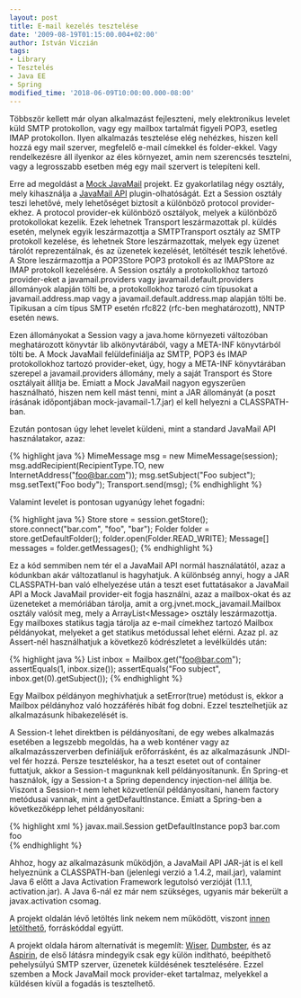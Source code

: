 ```yaml
---
layout: post
title: E-mail kezelés tesztelése
date: '2009-08-19T01:15:00.004+02:00'
author: István Viczián
tags:
- Library
- Tesztelés
- Java EE
- Spring
modified_time: '2018-06-09T10:00:00.000-08:00'
---
```


Többször kellett már olyan alkalmazást fejleszteni, mely elektronikus
levelet küld SMTP protokollon, vagy egy mailbox tartalmát figyeli POP3,
esetleg IMAP protokollon. Ilyen alkalmazás tesztelése elég nehézkes,
hiszen kell hozzá egy mail szerver, megfelelő e-mail címekkel és
folder-ekkel. Vagy rendelkezésre áll ilyenkor az éles környezet, amin
nem szerencsés tesztelni, vagy a legrosszabb esetben még egy mail
szervert is telepíteni kell.

Erre ad megoldást a [Mock JavaMail](https://mock-javamail.dev.java.net/)
projekt. Ez gyakorlatilag négy osztály, mely kihasználja a [JavaMail
API](http://java.sun.com/products/javamail/) plugin-olhatóságát. Ezt a
Session osztály teszi lehetővé, mely lehetőséget biztosít a különböző
protocol provider-ekhez. A protocol provider-ek különböző osztályok,
melyek a különböző protokollokat kezelik. Ezek lehetnek Transport
leszármazottak pl. küldés esetén, melynek egyik leszármazottja a
SMTPTransport osztály az SMTP protokoll kezelése, és lehetnek Store
leszármazottak, melyek egy üzenet tárolót reprezentálnak, és az üzenetek
kezelését, letöltését teszik lehetővé. A Store leszármazottja a
POP3Store POP3 protokoll és az IMAPStore az IMAP protokoll kezelésére. A
Session osztály a protokollokhoz tartozó provider-eket a
javamail.providers vagy javamail.default.providers állományok alapján
tölti be, a protokollokhoz tarozó cím típusokat a javamail.address.map
vagy a javamail.default.address.map alapján tölti be. Tipikusan a cím
típus SMTP esetén rfc822 (rfc-ben meghatározott), NNTP esetén news.

Ezen állományokat a Session vagy a java.home környezeti változóban
meghatározott könyvtár lib alkönyvtárából, vagy a META-INF könyvtárból
tölti be. A Mock JavaMail felüldefiniálja az SMTP, POP3 és IMAP
protokollokhoz tartozó provider-eket, úgy, hogy a META-INF könyvtárában
szerepel a javamail.providers állomány, mely a saját Transport és Store
osztályait állítja be. Emiatt a Mock JavaMail nagyon egyszerűen
használható, hiszen nem kell mást tenni, mint a JAR állományát (a poszt
írásának időpontjában mock-javamail-1.7.jar) el kell helyezni a
CLASSPATH-ban.

Ezután pontosan úgy lehet levelet küldeni, mint a standard JavaMail API
használatakor, azaz:

{% highlight java %}
MimeMessage msg = new MimeMessage(session);
msg.addRecipient(RecipientType.TO, new InternetAddress("foo@bar.com"));
msg.setSubject("Foo subject");
msg.setText("Foo body");
Transport.send(msg);
{% endhighlight %}

Valamint levelet is pontosan ugyanúgy lehet fogadni:

{% highlight java %}
Store store = session.getStore();
store.connect("bar.com", "foo", "bar");
Folder folder = store.getDefaultFolder();
folder.open(Folder.READ_WRITE);
Message[] messages = folder.getMessages();
{% endhighlight %}

Ez a kód semmiben nem tér el a JavaMail API normál használatától, azaz a
kódunkban akár változatlanul is hagyhatjuk. A különbség annyi, hogy a
JAR CLASSPATH-ban való elhelyezése után a teszt eset futtatásakor a
JavaMail API a Mock JavaMail provider-eit fogja használni, azaz a
mailbox-okat és az üzeneteket a memóriában tárolja, amit a
org.jvnet.mock\_javamail.Mailbox osztály valósít meg, mely a
ArrayList&lt;Message&gt; osztály leszármazottja. Egy mailboxes statikus
tagja tárolja az e-mail címekhez tartozó Mailbox példányokat, melyeket a
get statikus metódussal lehet elérni. Azaz pl. az Assert-nél
használhatjuk a következő kódrészletet a levélküldés után:

{% highlight java %}
List inbox = Mailbox.get("foo@bar.com");
assertEquals(1, inbox.size());
assertEquals("Foo subject", inbox.get(0).getSubject());
{% endhighlight %}

Egy Mailbox példányon meghívhatjuk a setError(true) metódust is, ekkor a
Mailbox példányhoz való hozzáférés hibát fog dobni. Ezzel tesztelhetjük
az alkalmazásunk hibakezelését is.

A Session-t lehet direktben is példányosítani, de egy webes alkalmazás
esetében a legszebb megoldás, ha a web konténer vagy az
alkalmazásszerverben definiáljuk erőforrásként, és az alkalmazásunk
JNDI-vel fér hozzá. Persze teszteléskor, ha a teszt esetet out of
container futtatjuk, akkor a Session-t magunknak kell példányosítanunk.
Én Spring-et használok, így a Session-t a Spring dependency
injection-nel állítja be. Viszont a Session-t nem lehet közvetlenül
példányosítani, hanem factory metódusai vannak, mint a
getDefaultInstance. Emiatt a Spring-ben a következőképp lehet
példányosítani:

{% highlight xml %}
<bean id="session" class="org.springframework.beans.factory.config.MethodInvokingFactoryBean">
<property name="targetClass"><value>javax.mail.Session</value></property>
<property name="targetMethod"><value>getDefaultInstance</value></property>
<property name="arguments">
<list>
  <props>
      <prop key="mail.store.protocol">pop3</prop>
   <prop key="mail.smtp.host">bar.com</prop>
      <prop key="mail.smtp.user">foo</prop>      
  </props>
</list>
</property>
</bean>
{% endhighlight %}

Ahhoz, hogy az alkalmazásunk működjön, a JavaMail API JAR-ját is el kell
helyeznünk a CLASSPATH-ban (jelenlegi verzió a 1.4.2, mail.jar),
valamint Java 6 előtt a Java Activation Framework legutolsó verzióját
(1.1.1, activation.jar). A Java 6-nál ez már nem szükséges, ugyanis már
bekerült a javax.activation csomag.

A projekt oldalán lévő letöltés link nekem nem működött, viszont [innen
letölthető](http://download.java.net/maven/2/org/jvnet/mock-javamail/mock-javamail/1.7/),
forráskóddal együtt.

A projekt oldala három alternatívát is megemlít:
[Wiser](http://code.google.com/p/subethasmtp/wiki/Wiser),
[Dumbster](http://quintanasoft.com/dumbster/), és az
[Aspirin](https://aspirin.dev.java.net/), de első látásra mindegyik csak
egy külön indítható, beépíthető pehelysúlyú SMTP szerver, üzenetek
küldésének tesztelésére. Ezzel szemben a Mock JavaMail mock
provider-eket tartalmaz, melyekkel a küldésen kívül a fogadás is
tesztelhető.
